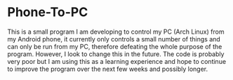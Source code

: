 # Phone-To-PC

This is a small program I am developing to control my PC (Arch Linux) from my Android phone, it currently only controls a small number of things and can only be run from my PC, therefore defeating the whole purpose of the program. However, I look to change this in the future. The code is probably very poor but I am using this as a learning experience and hope to continue to improve the program over the next few weeks and possibly longer.

